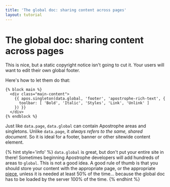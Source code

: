 ```yaml
---
title: 'The global doc: sharing content across pages'
layout: tutorial
---
```


# The global doc: sharing content across pages

This is nice, but a static copyright notice isn't going to cut it. Your users will want to edit their own global footer.

Here's how to let them do that:

```markup
{% block main %}
  <div class="main-content">
    {{ apos.singleton(data.global, 'footer', 'apostrophe-rich-text', {
      toolbar: [ 'Bold', 'Italic', 'Styles', 'Link', 'Unlink' ]
    }) }}
  </div>
{% endblock %}
```

Just like `data.page`, `data.global` can contain Apostrophe areas and singletons. Unlike `data.page`, it _always refers to the same, shared document_. So it is ideal for a footer, banner or other sitewide content element.

{% hint style='info' %}
`data.global` is great, but don't put your entire site in there! Sometimes beginning Apostrophe developers will add hundreds of areas to `global`. This is not a good idea. A good rule of thumb is that you should store your content with the appropriate page, or the appropriate [piece](reusable-content-with-pieces.md), unless it is needed at least 50% of the time... because the global doc has to be loaded by the server 100% of the time.
{% endhint %}
